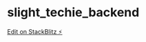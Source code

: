 # slight_techie_backend

[Edit on StackBlitz ⚡️](https://stackblitz.com/edit/stackblitz-starters-ir7rtp)